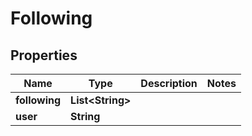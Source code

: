 

# Following


## Properties

| Name | Type | Description | Notes |
|------------ | ------------- | ------------- | -------------|
|**following** | **List&lt;String&gt;** |  |  |
|**user** | **String** |  |  |



